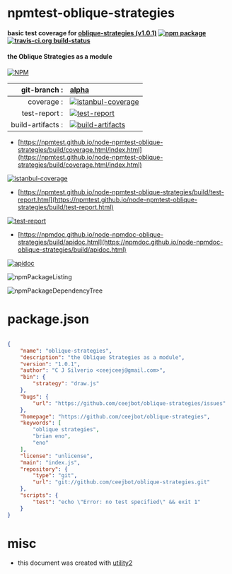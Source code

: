 # npmtest-oblique-strategies

#### basic test coverage for  [oblique-strategies (v1.0.1)](https://github.com/ceejbot/oblique-strategies)  [![npm package](https://img.shields.io/npm/v/npmtest-oblique-strategies.svg?style=flat-square)](https://www.npmjs.org/package/npmtest-oblique-strategies) [![travis-ci.org build-status](https://api.travis-ci.org/npmtest/node-npmtest-oblique-strategies.svg)](https://travis-ci.org/npmtest/node-npmtest-oblique-strategies)

#### the Oblique Strategies as a module

[![NPM](https://nodei.co/npm/oblique-strategies.png?downloads=true&downloadRank=true&stars=true)](https://www.npmjs.com/package/oblique-strategies)

| git-branch : | [alpha](https://github.com/npmtest/node-npmtest-oblique-strategies/tree/alpha)|
|--:|:--|
| coverage : | [![istanbul-coverage](https://npmtest.github.io/node-npmtest-oblique-strategies/build/coverage.badge.svg)](https://npmtest.github.io/node-npmtest-oblique-strategies/build/coverage.html/index.html)|
| test-report : | [![test-report](https://npmtest.github.io/node-npmtest-oblique-strategies/build/test-report.badge.svg)](https://npmtest.github.io/node-npmtest-oblique-strategies/build/test-report.html)|
| build-artifacts : | [![build-artifacts](https://npmtest.github.io/node-npmtest-oblique-strategies/glyphicons_144_folder_open.png)](https://github.com/npmtest/node-npmtest-oblique-strategies/tree/gh-pages/build)|

- [https://npmtest.github.io/node-npmtest-oblique-strategies/build/coverage.html/index.html](https://npmtest.github.io/node-npmtest-oblique-strategies/build/coverage.html/index.html)

[![istanbul-coverage](https://npmtest.github.io/node-npmtest-oblique-strategies/build/screenCapture.buildCi.browser.%252Ftmp%252Fbuild%252Fcoverage.lib.html.png)](https://npmtest.github.io/node-npmtest-oblique-strategies/build/coverage.html/index.html)

- [https://npmtest.github.io/node-npmtest-oblique-strategies/build/test-report.html](https://npmtest.github.io/node-npmtest-oblique-strategies/build/test-report.html)

[![test-report](https://npmtest.github.io/node-npmtest-oblique-strategies/build/screenCapture.buildCi.browser.%252Ftmp%252Fbuild%252Ftest-report.html.png)](https://npmtest.github.io/node-npmtest-oblique-strategies/build/test-report.html)

- [https://npmdoc.github.io/node-npmdoc-oblique-strategies/build/apidoc.html](https://npmdoc.github.io/node-npmdoc-oblique-strategies/build/apidoc.html)

[![apidoc](https://npmdoc.github.io/node-npmdoc-oblique-strategies/build/screenCapture.buildCi.browser.%252Ftmp%252Fbuild%252Fapidoc.html.png)](https://npmdoc.github.io/node-npmdoc-oblique-strategies/build/apidoc.html)

![npmPackageListing](https://npmtest.github.io/node-npmtest-oblique-strategies/build/screenCapture.npmPackageListing.svg)

![npmPackageDependencyTree](https://npmtest.github.io/node-npmtest-oblique-strategies/build/screenCapture.npmPackageDependencyTree.svg)



# package.json

```json

{
    "name": "oblique-strategies",
    "description": "the Oblique Strategies as a module",
    "version": "1.0.1",
    "author": "C J Silverio <ceejceej@gmail.com>",
    "bin": {
        "strategy": "draw.js"
    },
    "bugs": {
        "url": "https://github.com/ceejbot/oblique-strategies/issues"
    },
    "homepage": "https://github.com/ceejbot/oblique-strategies",
    "keywords": [
        "oblique strategies",
        "brian eno",
        "eno"
    ],
    "license": "unlicense",
    "main": "index.js",
    "repository": {
        "type": "git",
        "url": "git://github.com/ceejbot/oblique-strategies.git"
    },
    "scripts": {
        "test": "echo \"Error: no test specified\" && exit 1"
    }
}
```



# misc
- this document was created with [utility2](https://github.com/kaizhu256/node-utility2)
